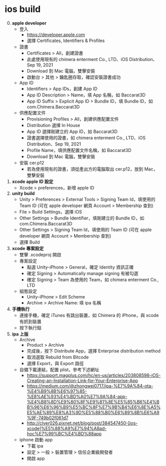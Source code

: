 ios build
=========================
0. **apple developer**
	- 登入
		- https://developer.apple.com
		- 選擇 Certificates, Identifiers & Profiles
	- 證書
		- Certificates > All，創建證書
		- 此處使用現有的 chimera enterment Co., LTD、iOS Distribution、Sep 19, 2021
		- Download 到 Mac 電腦，雙擊安裝
		- 啟動台 > 其他 > 鑰匙圈存取，確認安裝證書成功
	- App ID
		- Identifiers > App IDs，創建 App ID
		- App ID Description > Name，填 App 名稱，如 Baccarat3D
		- App ID Suffix > Explicit App ID > Bundle ID，填 Bundle ID，如 com.Chimera.Baccarat3D
	- 供應配置文件
		- Provisioning Profiles > All，創建供應配置文件
		- Distribution 選擇 In House
		- App ID 選擇剛建立的 App ID，如 Baccarat3D
		- 證書選擇使用的證書，如 chimera enterment Co., LTD、iOS Distribution、Sep 19, 2021
		- Profile Name，填供應配置文件名稱，如 Baccarat3D
		- Download 到 Mac 電腦，雙擊安裝
	- 安裝 cer.p12
		- 若為使用現有的證書，須從產出方的電腦取出 cer.p12，放到 Mac，雙擊安裝
0. **xcode apple ID 設定**
	- Xcode > preferences，新增 apple ID
0. **unity build**
	- Unity > Preferences > External Tools > Signing Team Id，填使用的 Team ID (可在 apple developer 網頁 Account > Membership 查到)
	- File > Build Settings，選擇 iOS
	- Other Settings > Bundle Identifier，填剛建立的 Bundle ID，如 com.Chimera.Baccarat3D
	- Other Settings > Signing Team Id，填使用的 Team ID (可在 apple developer 網頁 Account > Membership 查到)
	- 選擇 Build
0. **xcode 專案設定**
	- 雙擊 .xcodeproj 開啟
	- 專案設定
		- 點選 Unity-iPhone > General，確定 Identity 資訊正確
		- 確定 Signing > Automatically manage signing 有被勾選
		- 確定 Signing > Team 為使用的 Team，如 chimera enterment Co., LTD
	- 組態設定
		- Unity-iPhone > Edit Scheme
		- Archive > Archive Name: 填 ipa 名稱
0. **手機執行**
	- 連接手機，確定 iTunes 有跳出裝置，如 Chimera 的 iPhone，與 xcode 有抓到裝置
	- 按下執行鈕
0. **ipa 上版**
	- Archive
		- Product > Archive
		- 完成後，按下 Distribute App，選擇 Enterprise distribution method
		- 取消選取 Rebuild from Bitcode
		- 選擇 Export，與 Export 路徑
	- 自備下載連結，配置 plist，參考下述網址
		- https://support.magplus.com/hc/en-us/articles/203808598-iOS-Creating-an-Installation-Link-for-Your-Enterprise-App
		- https://medium.com/@zhongwei0717/ipa-%E7%9A%84-ota-%E4%B9%8B%E6%97%85-%E8%AE%93%E4%BD%A0%E7%9A%84-app-%E4%B8%8D%E9%80%8F%E9%81%8E%E5%85%B6%E4%BB%96%E6%96%B9%E5%BC%8F%E7%9B%B4%E6%8E%A5%E5%AE%89%E8%A3%9D%E5%88%B0%E6%89%8B%E6%A9%9F-749b02f061d7
		- http://clver026.pixnet.net/blog/post/384547450-[ios-xcode]%E5%88%A9%E7%94%A8ad-hoc%E7%99%BC%E4%BD%88app
	- iphone 啟動 app
		- 下載 ipa
		- 設定 > 一般 > 裝置管理 > 信任企業級開發者
		- 開啟 app